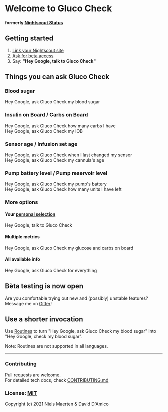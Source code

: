 # Welcome to Gluco Check

#### formerly [Nightscout Status](https://github.com/nielsmaerten/nightscout-assistant)

## Getting started
<!-- TODO: Update URL to Production version -->
1. [Link your Nightscout site](https://nightly.diabase.app)
2. [Ask for beta access](https://gitter.im/nielsmaerten)
3. Say: **"Hey Google, talk to Gluco Check"**  

## Things you can ask Gluco Check

### Blood sugar

Hey Google, ask Gluco Check my blood sugar

### Insulin on Board / Carbs on Board

Hey Google, ask Gluco Check how many carbs I have  
Hey Google, ask Gluco Check my IOB  

### Sensor age / Infusion set age

Hey Google, ask Gluco Check when I last changed my sensor  
Hey Google, ask Gluco Check my cannula's age

### Pump battery level / Pump reservoir level

Hey Google, ask Gluco Check my pump's battery  
Hey Google, ask Gluco Check how many units I have left

### More options

<!-- TODO: Change to Production URL -->

#### Your [personal selection](https://nightly.diabase.app/settings)

Hey Google, talk to Gluco Check

#### Multiple metrics

Hey Google, ask Gluco Check my glucose and carbs on board

#### All available info

Hey Google, ask Gluco Check for everything

## Bèta testing is now open

Are you comfortable trying out new and (possibly) unstable features?  
Message me on [Gitter](https://gitter.im/nielsmaerten)!

## Use a shorter invocation

Use [Routines](https://support.google.com/googlenest/answer/7029585?co=GENIE.Platform%3DAndroid&hl=en) to turn "Hey Google, ask Gluco Check my blood sugar" into  
"Hey Google, check my blood sugar".

Note: Routines are not supported in all languages.

---

### Contributing

Pull requests are welcome.  
For detailed tech docs, check [CONTRIBUTING.md](./CONTRIBUTING.md)


### License: [MIT](./LICENSE)

Copyright (c) 2021 
Niels Maerten & David D'Amico